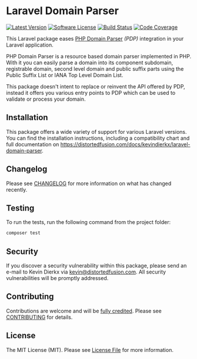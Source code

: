 # Laravel Domain Parser

[![Latest Version](https://img.shields.io/github/tag/kevindierkx/laravel-domain-parser.svg?style=flat-square)](https://github.com/kevindierkx/laravel-domain-parser/tags)
[![Software License](https://img.shields.io/badge/license-MIT-brightgreen.svg?style=flat-square)](LICENSE)
[![Build Status](https://img.shields.io/github/workflow/status/kevindierkx/laravel-domain-parser/CI-CD/master?style=flat-square)](https://github.com/kevindierkx/laravel-domain-parser/actions)
[![Code Coverage](https://img.shields.io/codecov/c/github/kevindierkx/laravel-domain-parser?style=flat-square&token=JBWSCLFCPW)](https://codecov.io/gh/kevindierkx/laravel-domain-parser)

This Laravel package eases [PHP Domain Parser](https://github.com/jeremykendall/php-domain-parser) _(PDP)_ integration in your Laravel application.

PHP Domain Parser is a resource based domain parser implemented in PHP. With it you can easily parse a domain into its component subdomain, registrable domain, second level domain and public suffix parts using the Public Suffix List or IANA Top Level Domain List.

This package doesn't intent to replace or reinvent the API offered by PDP, instead it offers you various entry points to PDP which can be used to validate or process your domain.

## Installation

This package offers a wide variety of support for various Laravel versions. You can find the installation instructions, including a compatibility chart and full documentation on https://distortedfusion.com/docs/kevindierkx/laravel-domain-parser.

## Changelog

Please see [CHANGELOG](CHANGELOG.md) for more information on what has changed recently.

## Testing

To run the tests, run the following command from the project folder:

``` bash
composer test
```

## Security

If you discover a security vulnerability within this package, please send an e-mail to Kevin Dierkx via kevin@distortedfusion.com. All security vulnerabilities will be promptly addressed.

## Contributing

Contributions are welcome and will be [fully credited](https://github.com/kevindierkx/laravel-domain-parser/graphs/contributors). Please see [CONTRIBUTING](.github/CONTRIBUTING.md) for details.

## License

The MIT License (MIT). Please see [License File](LICENSE) for more information.

